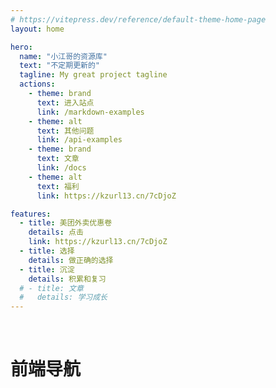 ```yaml
---
# https://vitepress.dev/reference/default-theme-home-page
layout: home 

hero:
  name: "小江哥的资源库"
  text: "不定期更新的"
  tagline: My great project tagline
  actions:
    - theme: brand
      text: 进入站点
      link: /markdown-examples
    - theme: alt
      text: 其他问题
      link: /api-examples
    - theme: brand
      text: 文章
      link: /docs
    - theme: alt
      text: 福利
      link: https://kzurl13.cn/7cDjoZ

features:
  - title: 美团外卖优惠卷
    details: 点击
    link: https://kzurl13.cn/7cDjoZ 
  - title: 选择
    details: 做正确的选择
  - title: 沉淀
    details: 积累和复习
  # - title: 文章
  #   details: 学习成长
---
```


<script setup>
import { NAV_DATA } from './pages/nav/data'
import  MNavLinks from './.vitepress/components/MNavLinks.vue'
import {data} from './pages/nav/read.data.js'
import TableTranspose from './pages/toolsPage/TableTranspose.vue';
import SearchBox from './.vitepress/components/search.vue';
import { ref } from 'vue';
import { NLayoutSider, NMenu } from 'naive-ui';
// 定义侧边栏菜单选项
const menuOptions = ref([
  {
    label: '首页',
    key: '/',
    icon: 'home'
  },
  {
    label: '文档',
    key: '/docs',
    icon: 'document'
  },
  {
    label: '关于我们',
    key: '/about',
    icon: 'info-circle'
  },
]);

// 处理菜单选项被选中的事件
const handleSelect = (key) => {
  // 这里可以根据选中的key进行页面跳转等操作
  console.log(`选中了: ${key}`);
};
// import 'ant-design-vue/dist/reset.css';
console.log(NAV_DATA)
</script>
<style src="./pages/nav/index.scss"></style>

<br />

# 前端导航
  <div>
    <!-- 其他布局内容 -->
    <SearchEngineSwitcher />
    <SearchBox /> <!-- 假设已经有一个名为SearchBox的搜索框组件，由搜索插件生成 -->
    <!-- 其他布局内容 -->
  </div>
<MNavLinks v-for="{title, items} in NAV_DATA" :title="title" :items="items"/>

<br />

<style lang="scss">

  a[href="https://kzurl13.cn/7cDjoZ"]{
background-color: #ffa517 !important
  }
  </style>
